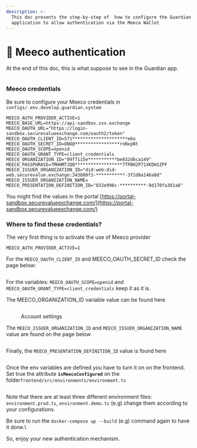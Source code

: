 ```yaml
---
description: >-
  This doc presents the step-by-step of  how to configure the Guardian
  application to allow authentication via the Meeco Wallet
---
```


# 🔑 Meeco authentication

At the end of this doc, this is what suppose to see in the Guardian app.

<figure><img src="../../../.gitbook/assets/Screenshot 2023-08-02 at 20.23.36.png" alt=""><figcaption></figcaption></figure>

### Meeco credentials

Be sure to configure your Meeco credentials in `configs/.env.develop.guardian.system`

```
MEECO_AUTH_PROVIDER_ACTIVE=1
MEECO_BASE_URL=https://api-sandbox.svx.exchange
MEECO_OAUTH_URL="https://login-sandbox.securevalueexchange.com/oauth2/token"
MEECO_OAUTH_CLIENT_ID=571*********************e6a
MEECO_OAUTH_SECRET_ID=ONO@*****************rnNxpNt
MEECO_OAUTH_SCOPE=openid
MEECO_OAUTH_GRANT_TYPE=client_credentials
MEECO_ORGANIZATION_ID="09f7115e***********be032d6ca149"
MEECO_PASSPHRASE=7MHHMTJQQ******************7TPBH2P71XKDH1ZPF
MEECO_ISSUER_ORGANIZATION_ID="did:web:did-web.securevalue.exchange:343b08f3-***********-3f2d8a146a0d"
MEECO_ISSUER_ORGANIZATION_NAME=
MEECO_PRESENTATION_DEFINITION_ID="832e996c-**********-9d170fa381a8"
```

You might find the values in the portal [https://portal-sandbox.securevalueexchange.com/](https://portal-sandbox.securevalueexchange.com/) 

### Where to find these credentials?

The very first thing is to activate the use of Meeco provider

```
MEECO_AUTH_PROVIDER_ACTIVE=1
```

For the `MEECO_OAUTH_CLIENT_ID` and MEECO\_OAUTH\_SECRET\_ID check the page below:

<figure><img src="../../../.gitbook/assets/Screenshot 2023-08-02 at 20.44.38.png" alt=""><figcaption></figcaption></figure>

For the variables: `MEECO_OAUTH_SCOPE=openid` and `MEECO_OAUTH_GRANT_TYPE=client_credentials` keep it as it is.

The MEECO\_ORGANIZATION\_ID variable value can be found here

<figure><img src="../../../.gitbook/assets/Screenshot 2023-08-02 at 20.49.20.png" alt=""><figcaption><p>Account settings</p></figcaption></figure>

The `MEECO_ISSUER_ORGANIZATION_ID` and `MEECO_ISSUER_ORGANIZATION_NAME` value are found on the page below

<figure><img src="../../../.gitbook/assets/Screenshot 2023-08-02 at 20.53.58.png" alt=""><figcaption></figcaption></figure>

Finally, the `MEECO_PRESENTATION_DEFINITION_ID` value is found here

<figure><img src="../../../.gitbook/assets/Screenshot 2023-08-02 at 20.59.02.png" alt=""><figcaption></figcaption></figure>

Once the env variables are defined you have to turn it on on the frontend. Set true the attribute **`isMeecoConfigured`** on the folder`frontend/src/environments/environment.ts`

<figure><img src="../../../.gitbook/assets/Screenshot 2023-08-02 at 19.43.11.png" alt=""><figcaption></figcaption></figure>

Note that there are at least three different environment files: `environment.prod.ts`, `environment.demo.ts` (e.g) change them according to your configurations.

Be sure to run the `docker-compose up --build` (e.g) command again to have it done.\\

So, enjoy your new authentication mechanism.
